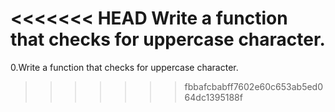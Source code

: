 <<<<<<< HEAD
Write a function that checks for uppercase character.
=======
0.Write a function that checks for uppercase character.


>>>>>>> fbbafcbabff7602e60c653ab5ed064dc1395188f
